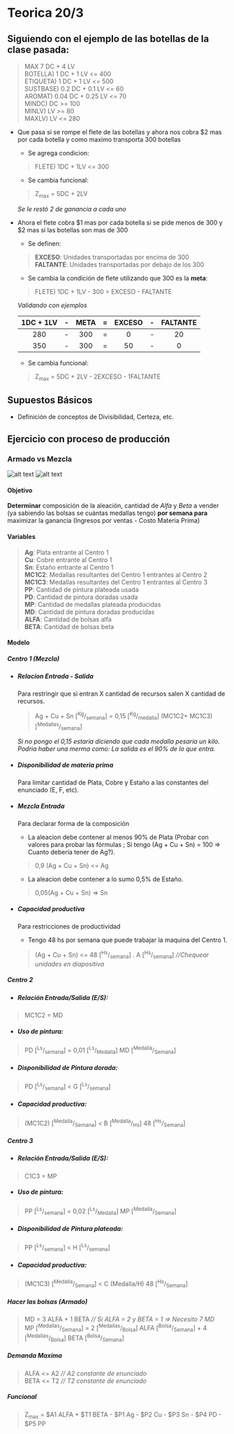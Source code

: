 # Teorica 20/3 
## Siguiendo con el ejemplo de las botellas de la clase pasada:

>MAX 7 DC + 4 LV\
BOTELLA) 1 DC + 1 LV <= 400\
ETIQUETA) 1 DC + 1 LV <= 500\
SUSTBASE) 0.2 DC + 0.1 LV <= 60\
AROMAT) 0.04 DC + 0.25 LV <= 70\
MINDC) DC >= 100\
MINLV) LV >= 80\
MAXLV) LV <= 280
-   Que pasa si se rompe el flete de las botellas y ahora nos cobra $2 mas por cada botella y como maximo transporta 300 botellas
    -   Se agrega condicion:
    > FLETE) 1DC + 1LV <= 300
    -   Se cambia funcional:
    > Z<sub>max</sub> = 5DC + 2LV
    
    _Se le restó 2 de ganancia a cada uno_
-   Ahora el flete cobra $1 mas por cada botella si se pide menos de 300 y $2 mas si las botellas son mas de 300
    -   Se definen:
    > **EXCESO**: Unidades transportadas por encima de 300 <br>
    **FALTANTE**: Unidades transportadas por debajo de los 300
    - Se cambia la condición de flete utilizando que 300 es la **meta**:
    > FLETE) 1DC + 1LV - 300 = EXCESO - FALTANTE
    
    _Validando con ejemplos_
    
    | 1DC + 1LV     | - | META   | = | EXCESO | - | FALTANTE |
    |:-------------:|:-:|:------:|:-:|:------:|:-:|:--------:|
    | 280           | - | 300    | = | 0      | - | 20       |
    | 350           | - | 300    | = | 50     | - | 0        |

    -   Se cambia funcional:
    > Z<sub>max</sub> = 5DC + 2LV - 2EXCESO - 1FALTANTE

## Supuestos Básicos
- Definición de conceptos de Divisibilidad, Certeza, etc.

## Ejercicio con proceso de producción
### Armado vs Mezcla
![alt text](diagramas/problema.png "Enunciado")
![alt text](diagramas/armadovsmezcla.png "Armado vs Mezcla")

#### Objetivo
**Determinar** composición de la aleación, cantidad de _Alfa_ y _Beta_ a vender (ya sabiendo las bolsas se cuántas medallas tengo) **por semana para** maximizar la ganancia (Ingresos por ventas - Costo Materia Prima)

#### Variables
> **Ag**: Plata entrante al Centro 1<br>
**Cu**: Cobre entrante al Centro 1<br>
**Sn**: Estaño entrante al Centro 1<br>
**MC1C2**: Medallas resultantes del Centro 1 entrantes al Centro 2<br>
**MC1C3**: Medallas resultantes del Centro 1 entrantes al Centro 3<br>
**PP**: Cantidad de pintura plateada usada<br>
**PD**: Cantidad de pintura doradas usada<br>
**MP**: Cantidad de medallas plateada producidas<br>
**MD**: Cantidad de pintura doradas producidas<br>
**ALFA**: Cantidad de bolsas alfa<br>
**BETA**: Cantidad de bolsas beta<br>

#### Modelo

##### Centro 1 (Mezcla)
- ##### Relacion Entrada - Salida
    Para restringir que si entran X cantidad de recursos salen X cantidad de recursos.
    > Ag + Cu + Sn [<sup>Kg</sup>/<sub>semana</sub>] = 0,15 [<sup>Kg</sup>/<sub>medalla</sub>] (MC1C2+ MC1C3) [<sup>Medallas</sup>/<sub>semana</sub>]

    _Si no pongo el 0,15 estaria diciendo que cada medalla pesaria un kilo._<br>
    _Podria haber una merma como: La salida es el 90% de lo que entra._

- ##### Disponibilidad de materia prima
    Para limitar cantidad de Plata, Cobre y Estaño a las constantes del enunciado (E, F, etc).

- ##### Mezcla Entrada
    Para declarar forma de la composición
    - La aleacion debe contener al menos 90% de Plata (Probar con valores para probar las fórmulas ; Si tengo (Ag + Cu + Sn) = 100 => Cuanto deberia tener de Ag?).
    > 0,9 (Ag + Cu + Sn) <= Ag
    - La aleacion debe contener a lo sumo 0,5% de Estaño.
    > 0,05(Ag + Cu + Sn) => Sn

- ##### Capacidad productiva
    Para restricciones de productividad
    - Tengo 48 hs por semana que puede trabajar la maquina del Centro 1.
    > (Ag + Cu + Sn) <= 48 [<sup>Hs</sup>/<sub>semana</sub>] . A [<sup>Hs</sup>/<sub>semana</sub>] _//Chequear unidades en diapositiva_

##### Centro 2
- ##### Relación Entrada/Salida (E/S):
> MC1C2 = MD
- ##### Uso de pintura:
>PD [<sup>Ls</sup>/<sub>semana</sub>] = 0,01 [<sup>Ls</sup>/<sub>Medalla</sub>] MD [<sup>Medalla</sup>/<sub>Semana</sub>]
- ##### Disponibilidad de Pintura dorada:
>PD [<sup>Ls</sup>/<sub>semana</sub>] < G [<sup>Ls</sup>/<sub>semana</sub>]
- ##### Capacidad productiva:
>(MC1C2) [<sup>Medalla</sup>/<sub>Semana</sub>] < B [<sup>Medalla</sup>/<sub>Hs</sub>] 48 [<sup>Hs</sup>/<sub>Semana</sub>] 

##### Centro 3
- ##### Relación Entrada/Salida (E/S):
>C1C3 = MP
- ##### Uso de pintura:
>PP [<sup>Ls</sup>/<sub>semana</sub>] = 0,02 [<sup>Ls</sup>/<sub>Medalla</sub>] MP [<sup>Medalla</sup>/<sub>Semana</sub>]
- ##### Disponibilidad de Pintura plateada:
>PP [<sup>Ls</sup>/<sub>semana</sub>] < H [<sup>Ls</sup>/<sub>semana</sub>]
- ##### Capacidad productiva:
>(MC1C3) [<sup>Medalla</sup>/<sub>Semana</sub>] < C (Medalla/H) 48 [<sup>Hs</sup>/<sub>Semana</sub>] 

##### Hacer las bolsas (Armado)
> MD = 3 ALFA + 1 BETA _// Si ALFA = 2 y BETA = 1 => Necesito 7 MD_<br>
MP [<sup>Medallas</sup>/<sub>Semana</sub>] = 2 [<sup>Medallas</sup>/<sub>Bolsa</sub>] ALFA [<sup>Bolsa</sup>/<sub>Semana</sub>] + 4 [<sup>Medallas</sup>/<sub>Bolsa</sub>] BETA [<sup>Bolsa</sup>/<sub>Semana</sub>] 

##### Demanda Maxima
> ALFA <= A2 _// A2 constante de enunciado_ <br>
BETA <= T2 _// T2 constante de enunciado_

##### Funcional
> Z<sub>max</sub> = $A1 ALFA + $T1 BETA - $P1 Ag - $P2 Cu - $P3 Sn - $P4 PD - $P5 PP
